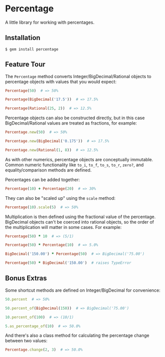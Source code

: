 Percentage
==========


A little library for working with percentages.


Installation
------------

    $ gem install percentage


Feature Tour
------------

The `Percentage` method converts Integer/BigDecimal/Rational objects
to percentage objects with values that you would expect:

```ruby
Percentage(50)  # => 50%

Percentage(BigDecimal('17.5'))  # => 17.5%

Percentage(Rational(25, 2))  # => 12.5%
```

Percentage objects can also be constructed directly, but in this case
BigDecimal/Rational values are treated as fractions, for example:

```ruby
Percentage.new(50)  # => 50%

Percentage.new(BigDecimal('0.175'))  # => 17.5%

Percentage.new(Rational(1, 8))  # => 12.5%
```

As with other numerics, percentage objects are conceptually immutable.
Common numeric functionality like `to_i`, `to_f`, `to_s`, `to_r`, `zero?`,
and equality/comparison methods are defined.

Percentages can be added together:

```ruby
Percentage(10) + Percentage(20)  # => 30%
```

They can also be "scaled up" using the `scale` method:

```ruby
Percentage(10).scale(5)  # => 50%
```

Multiplication is then defined using the fractional value of the percentage.
BigDecimal objects can't be coerced into rational objects, so the order of
the multiplication will matter in some cases. For example:

```ruby
Percentage(50) * 10  # => (5/1)

Percentage(50) * Percentage(10)  # => 5.0%

BigDecimal('150.00') * Percentage(50)  # => BigDecimal('75.00')

Percentage(50) * BigDecimal('150.00')  # raises TypeError
```


Bonus Extras
------------

Some shortcut methods are defined on Integer/BigDecimal for convenience:

```ruby
50.percent  # => 50%

50.percent_of(BigDecimal(150))  # => BigDecimal('75.00')

10.percent_of(100)  # => (10/1)

5.as_percentage_of(10)  # => 50.0%
```

And there's also a class method for calculating the percentage
change between two values:

```ruby
Percentage.change(2, 3)  # => 50.0%
```
